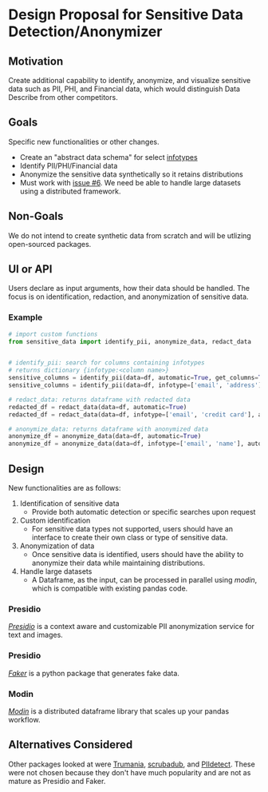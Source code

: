 # Design Proposal for Sensitive Data Detection/Anonymizer

## Motivation

Create additional capability to identify, anonymize, and visualize sensitive data such as PII, PHI, and Financial data, which would distinguish Data Describe from other competitors.

## Goals

Specific new functionalities or other changes.
- Create an "abstract data schema" for select [infotypes](https://cloud.google.com/dlp/docs/infotypes-reference)
- Identify PII/PHI/Financial data 
- Anonymize the sensitive data synthetically so it retains distributions
- Must work with [issue #6](https://github.com/brianray/data-describe/issues/6). We need be able to handle large datasets using a distributed framework. 


## Non-Goals
We do not intend to create synthetic data from scratch and will be utlizing open-sourced packages.

## UI or API

Users declare as input arguments, how their data should be handled. The focus is on identification, redaction, and anonymization of sensitive data. 

### Example
```python
# import custom functions
from sensitive_data import identify_pii, anonymize_data, redact_data


# identify_pii: search for columns containing infotypes
# returns dictionary {infotype:<column name>}
sensitive_columns = identify_pii(data=df, automatic=True, get_columns=True)
sensitive_columns = identify_pii(data=df, infotype=['email', 'address'], automatic=False)

# redact_data: returns dataframe with redacted data 
redacted_df = redact_data(data=df, automatic=True)
redacted_df = redact_data(data=df, infotype=['email', 'credit card'], automatic=False)

# anonymize_data: returns dataframe with anonymized data
anonymize_df = anonymize_data(data=df, automatic=True)
anonymize_df = anonymize_data(data=df, infotype=['email', 'name'], automatic=False)

```


## Design

New functionalities are as follows:

 
1. Identification of sensitive data
    - Provide both automatic detection or specific searches upon request
2. Custom identification
    - For sensitive data types not supported, users should have an interface to create their own class or type of sensitive data.
3. Anonymization of data 
    - Once sensitive data is identified, users should have the ability to anonymize their data while maintaining distributions.
4. Handle large datasets
    - A Dataframe, as the input, can be processed in parallel using *modin*, which is compatible with existing pandas code.

### Presidio
*[Presidio](https://github.com/microsoft/presidio)* is a context aware and customizable PII anonymization service for text and images. 

### Presidio
*[Faker](https://faker.readthedocs.io/en/master/)* is a python package that generates fake data. 

### Modin
*[Modin](https://github.com/modin-project/modin)* is a distributed dataframe library that scales up your pandas workflow.

## Alternatives Considered

Other packages looked at were [Trumania](https://github.com/RealImpactAnalytics/trumania), [scrubadub](https://scrubadub.readthedocs.io/en/stable/index.html#), and [PIIdetect](https://github.com/edwardcooper/piidetect). These were not chosen because they don't have much popularity and are not as mature as Presidio and Faker.